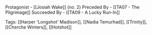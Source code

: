 Protagonist - [[Josiah Wake]] (no. 2)
Preceded By - [[TA07 - The Pilgrimage]]
Succeeded By - [[TA09 - A Lucky Run-In]]

Tags: [[Harper 'Longshot' Madison]], [[Nadia Temurhad]], [[Trinity]], [[Cherche Winters]], [[Hotshot]]